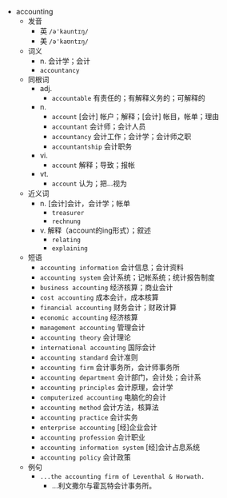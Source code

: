 - accounting
  - 发音
    - 英 `/ə'kauntɪŋ/`
    - 美 `/ə'kaʊntɪŋ/`
  - 词义
    - n. 会计学；会计
    - `accountancy`
  - 同根词
    - adj.
      - `accountable` 有责任的；有解释义务的；可解释的
    - n.
      - `account` [会计] 帐户；解释；[会计] 帐目，帐单；理由
      - `accountant` 会计师；会计人员
      - `accountancy` 会计工作；会计学；会计师之职
      - `accountantship` 会计职务
    - vi.
      - `account` 解释；导致；报帐
    - vt.
      - `account` 认为；把…视为
  - 近义词
    - n. [会计]会计，会计学；帐单
      - `treasurer`
      - `rechnung`
    - v. 解释（account的ing形式）；叙述
      - `relating`
      - `explaining`
  - 短语
    - `accounting information` 会计信息；会计资料 
    - `accounting system` 会计系统；记帐系统；统计报告制度 
    - `business accounting` 经济核算；商业会计 
    - `cost accounting` 成本会计，成本核算 
    - `financial accounting` 财务会计；财政计算 
    - `economic accounting` 经济核算 
    - `management accounting` 管理会计 
    - `accounting theory` 会计理论 
    - `international accounting` 国际会计 
    - `accounting standard` 会计准则 
    - `accounting firm` 会计事务所，会计师事务所 
    - `accounting department` 会计部门，会计处；会计系 
    - `accounting principles` 会计原理，会计学 
    - `computerized accounting` 电脑化的会计 
    - `accounting method` 会计方法，核算法 
    - `accounting practice` 会计实务 
    - `enterprise accounting` [经]企业会计 
    - `accounting profession` 会计职业 
    - `accounting information system` [经]会计占息系统 
    - `accounting policy` 会计政策 
  - 例句
    - `...the accounting firm of Leventhal & Horwath.`
      - …利文撒尔与霍瓦特会计事务所。

